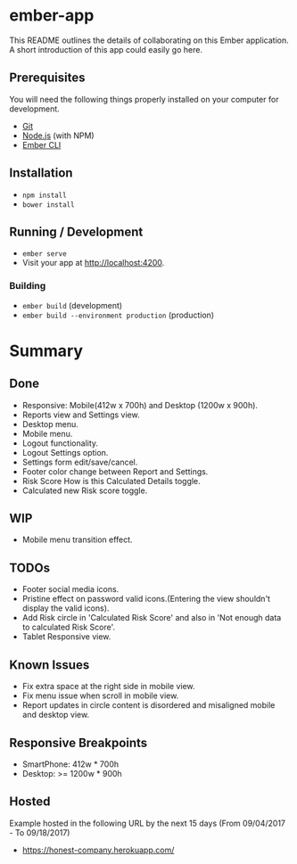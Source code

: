 # ember-app

This README outlines the details of collaborating on this Ember application.
A short introduction of this app could easily go here.

## Prerequisites

You will need the following things properly installed on your computer for development.

* [Git](https://git-scm.com/)
* [Node.js](https://nodejs.org/) (with NPM)
* [Ember CLI](https://ember-cli.com/)

## Installation

* `npm install`
* `bower install`

## Running / Development

* `ember serve`
* Visit your app at [http://localhost:4200](http://localhost:4200).

### Building

* `ember build` (development)
* `ember build --environment production` (production)


# Summary

## Done
* Responsive: Mobile(412w x 700h) and Desktop (1200w x 900h).
* Reports view and Settings view.
* Desktop menu.
* Mobile menu.
* Logout functionality.
* Logout Settings option.
* Settings form edit/save/cancel.
* Footer color change between Report and Settings.
* Risk Score How is this Calculated Details toggle.
* Calculated new Risk score toggle.


## WIP
- Mobile menu transition effect.

## TODOs
- Footer social media icons.
- Pristine effect on password valid icons.(Entering the view shouldn't display the valid icons).
- Add Risk circle in 'Calculated Risk Score' and also in 'Not enough data to calculated Risk Score'.
- Tablet Responsive view.

## Known Issues
- Fix extra space at the right side in mobile view.
- Fix menu issue when scroll in mobile view.
- Report updates in circle content is disordered and misaligned mobile and desktop view.


## Responsive Breakpoints
- SmartPhone: 412w * 700h
- Desktop: >= 1200w * 900h

## Hosted
Example hosted in the following URL by the next 15 days (From 09/04/2017 - To 09/18/2017)

- https://honest-company.herokuapp.com/